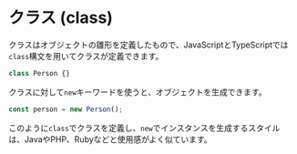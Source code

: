 # クラス \(class\)

クラスはオブジェクトの雛形を定義したもので、JavaScriptとTypeScriptでは`class`構文を用いてクラスが定義できます。

```javascript
class Person {}
```

クラスに対して`new`キーワードを使うと、オブジェクトを生成できます。

```javascript
const person = new Person();
```

このように`class`でクラスを定義し、`new`でインスタンスを生成するスタイルは、JavaやPHP、Rubyなどと使用感がよく似ています。



